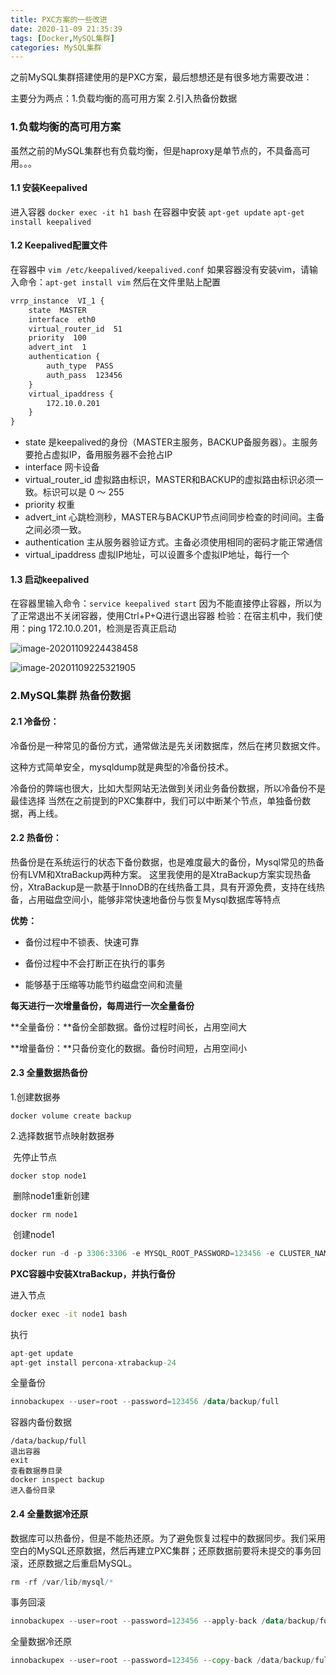 ```yaml
---
title: PXC方案的一些改进
date: 2020-11-09 21:35:39
tags: [Docker,MySQL集群]
categories: MySQL集群
---
```


之前MySQL集群搭建使用的是PXC方案，最后想想还是有很多地方需要改进：

主要分为两点：1.负载均衡的高可用方案  2.引入热备份数据

<!--more-->

### 1.负载均衡的高可用方案

虽然之前的MySQL集群也有负载均衡，但是haproxy是单节点的，不具备高可用。。。

#### 1.1 安装Keepalived
进入容器
`docker exec -it h1 bash`
在容器中安装
`apt-get update`
`apt-get install keepalived`

#### 1.2 Keepalived配置文件
在容器中
`vim /etc/keepalived/keepalived.conf`
如果容器没有安装vim，请输入命令：`apt-get install vim`
然后在文件里贴上配置

```xml
vrrp_instance  VI_1 {
    state  MASTER
    interface  eth0
    virtual_router_id  51
    priority  100
    advert_int  1
    authentication {
        auth_type  PASS
        auth_pass  123456
    }
    virtual_ipaddress {
        172.10.0.201
    }
}
```

- state 是keepalived的身份（MASTER主服务，BACKUP备服务器）。主服务要抢占虚拟IP，备用服务器不会抢占IP
- interface 网卡设备
- virtual_router_id 虚拟路由标识，MASTER和BACKUP的虚拟路由标识必须一致。标识可以是 0 ～ 255
- priority 权重
- advert_int 心跳检测秒，MASTER与BACKUP节点间同步检查的时间间。主备之间必须一致。
- authentication 主从服务器验证方式。主备必须使用相同的密码才能正常通信
- virtual_ipaddress 虚拟IP地址，可以设置多个虚拟IP地址，每行一个



#### 1.3 启动keepalived

在容器里输入命令：`service keepalived start`
因为不能直接停止容器，所以为了正常退出不关闭容器，使用Ctrl+P+Q进行退出容器
检验：在宿主机中，我们使用：ping 172.10.0.201，检测是否真正启动

![image-20201109224438458](C:\Users\admin\Desktop\blog\source\images\2020110901.png)



![image-20201109225321905](C:\Users\admin\Desktop\blog\source\images\2020110902.png)



### 2.MySQL集群 热备份数据

#### 2.1 冷备份：

冷备份是一种常见的备份方式，通常做法是先关闭数据库，然后在拷贝数据文件。

这种方式简单安全，mysqldump就是典型的冷备份技术。

冷备份的弊端也很大，比如大型网站无法做到关闭业务备份数据，所以冷备份不是最佳选择
当然在之前提到的PXC集群中，我们可以中断某个节点，单独备份数据，再上线。



#### 2.2 热备份：

热备份是在系统运行的状态下备份数据，也是难度最大的备份，Mysql常见的热备份有LVM和XtraBackup两种方案。
这里我使用的是XtraBackup方案实现热备份，XtraBackup是一款基于InnoDB的在线热备工具，具有开源免费，支持在线热备，占用磁盘空间小，能够非常快速地备份与恢复Mysql数据库等特点

**优势：**

- 备份过程中不锁表、快速可靠

- 备份过程中不会打断正在执行的事务

- 能够基于压缩等功能节约磁盘空间和流量

  

**每天进行一次增量备份，每周进行一次全量备份**

**全量备份：**备份全部数据。备份过程时间长，占用空间大

**增量备份：**只备份变化的数据。备份时间短，占用空间小



#### 2.3 全量数据热备份

1.创建数据券

```undefined
docker volume create backup
```

2.选择数据节点映射数据券

​	先停止节点

```undefined
docker stop node1
```

​	删除node1重新创建

```undefined
docker rm node1
```

​	创建node1

```kotlin
docker run -d -p 3306:3306 -e MYSQL_ROOT_PASSWORD=123456 -e CLUSTER_NAME=PXC -e XTRABACKUP_PASSWORD=123456 -v v1:/var/lib/mysql -v backup:/data --privileged -e CLUSTER_JOIN=node2 --name=node1 --net=net1 --ip 172.10.0.2 pxc 
```



**PXC容器中安装XtraBackup，并执行备份**

进入节点

```bash
docker exec -it node1 bash
```

执行

```csharp
apt-get update
apt-get install percona-xtrabackup-24
```

全量备份

```kotlin
innobackupex --user=root --password=123456 /data/backup/full
```

容器内备份数据

```
/data/backup/full
退出容器
exit
查看数据券目录
docker inspect backup
进入备份目录
```

#### 2.4 全量数据冷还原

数据库可以热备份，但是不能热还原。为了避免恢复过程中的数据同步。我们采用空白的MySQL还原数据，然后再建立PXC集群；还原数据前要将未提交的事务回滚，还原数据之后重启MySQL。

```csharp
rm -rf /var/lib/mysql/*
```

事务回滚

```kotlin
innobackupex --user=root --password=123456 --apply-back /data/backup/full/
```

全量数据冷还原

```go
innobackupex --user=root --password=123456 --copy-back /data/backup/full/
```
